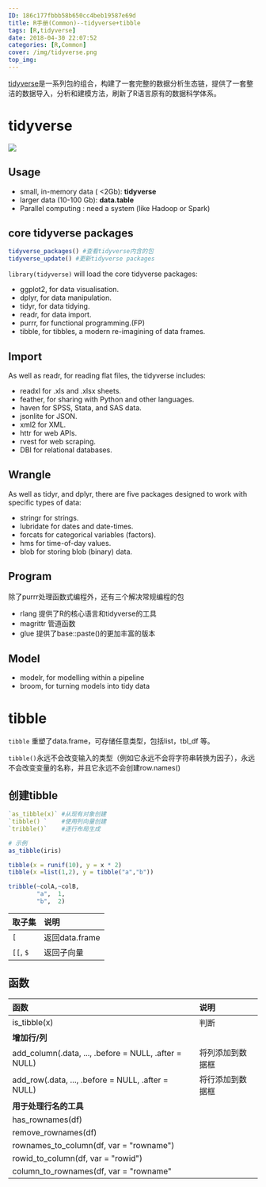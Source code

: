 ```yaml
---
ID: 186c177fbbb58b650cc4beb19587e69d
title: R手册(Common)--tidyverse+tibble
tags: [R,tidyverse]
date: 2018-04-30 22:07:52
categories: [R,Common]
cover: /img/tidyverse.png
top_img: 
---
```


[tidyverse](https://www.tidyverse.org/)是一系列包的组合，构建了一套完整的数据分析生态链，提供了一套整洁的数据导入，分析和建模方法，刷新了R语言原有的数据科学体系。


<!-- more -->

# tidyverse

![](https://gitee.com/WilenWu/images/raw/master/common/tidyverse_flow.png)


## Usage

- small, in-memory data ( <2Gb):   **tidyverse**
- larger data (10-100 Gb):   **data.table**
- Parallel computing :   need a system (like Hadoop or Spark)

## core tidyverse packages

```R
tidyverse_packages() #查看tidyverse内含的包
tidyverse_update() #更新tidyverse packages
```
`library(tidyverse)` will load the core tidyverse packages:

- ggplot2, for data visualisation.
- dplyr, for data manipulation.
- tidyr, for data tidying.
- readr, for data import.
- purrr, for functional programming.(FP)
- tibble, for tibbles, a modern re-imagining of data frames.

## Import

As well as readr, for reading flat files, the tidyverse includes:

- readxl for .xls and .xlsx sheets.
- feather, for sharing with Python and other languages.
- haven for SPSS, Stata, and SAS data.
- jsonlite for JSON.
- xml2 for XML.
- httr for web APIs.
- rvest for web scraping.
- DBI for relational databases.

## Wrangle

As well as tidyr, and dplyr, there are five packages designed to work with specific types of data:

- stringr for strings.
- lubridate for dates and date-times.
- forcats for categorical variables (factors).
- hms for time-of-day values.
- blob for storing blob (binary) data.

## Program

除了purrr处理函数式编程外，还有三个解决常规编程的包

- rlang 提供了R的核心语言和tidyverse的工具
- magrittr 管道函数
- glue 提供了base::paste()的更加丰富的版本 

## Model

- modelr, for modelling within a pipeline
- broom, for turning models into tidy data

# tibble

`tibble` 重塑了data.frame，可存储任意类型，包括list，tbl_df 等。

`tibble()`永远不会改变输入的类型（例如它永远不会将字符串转换为因子），永远不会改变变量的名称，并且它永远不会创建row.names()

## 创建tibble

```r
`as_tibble(x)` #从现有对象创建
`tibble() `    #使用列向量创建
`tribble()`    #逐行布局生成

# 示例
as_tibble(iris)

tibble(x = runif(10), y = x * 2)
tibble(x =list(1,2), y = tibble("a","b"))

tribble(~colA,~colB, 
        "a",  1,
        "b",  2)
```

取子集|说明
:---|:---
`[ `|返回data.frame
`[[`, `$` |返回子向量

## 函数

函数|说明
:---|:---
is_tibble(x)|判断
**增加行/列**|
add_column(.data, ..., .before = NULL, .after = NULL)|将列添加到数据框
add_row(.data, ..., .before = NULL, .after = NULL)|将行添加到数据框
**用于处理行名的工具**|
has_rownames(df)|
remove_rownames(df)|
rownames_to_column(df, var = "rowname")|
rowid_to_column(df, var = "rowid")|
column_to_rownames(df, var = "rowname"|





